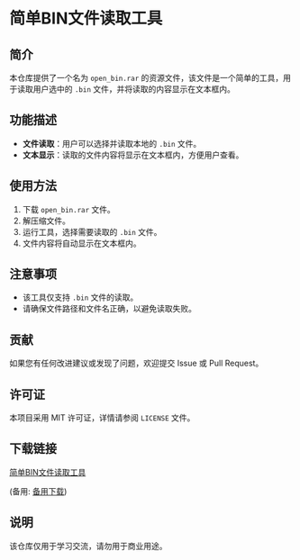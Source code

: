 # 简单BIN文件读取工具

## 简介

本仓库提供了一个名为 `open_bin.rar` 的资源文件，该文件是一个简单的工具，用于读取用户选中的 `.bin` 文件，并将读取的内容显示在文本框内。

## 功能描述

- **文件读取**：用户可以选择并读取本地的 `.bin` 文件。
- **文本显示**：读取的文件内容将显示在文本框内，方便用户查看。

## 使用方法

1. 下载 `open_bin.rar` 文件。
2. 解压缩文件。
3. 运行工具，选择需要读取的 `.bin` 文件。
4. 文件内容将自动显示在文本框内。

## 注意事项

- 该工具仅支持 `.bin` 文件的读取。
- 请确保文件路径和文件名正确，以避免读取失败。

## 贡献

如果您有任何改进建议或发现了问题，欢迎提交 Issue 或 Pull Request。

## 许可证

本项目采用 MIT 许可证，详情请参阅 `LICENSE` 文件。

## 下载链接
[简单BIN文件读取工具](https://pan.quark.cn/s/1cb2c67ba069) 

(备用: [备用下载](https://pan.baidu.com/s/1MLgzp6gVJJ0urIwrQ1VDvA?pwd=1234))

## 说明

该仓库仅用于学习交流，请勿用于商业用途。

